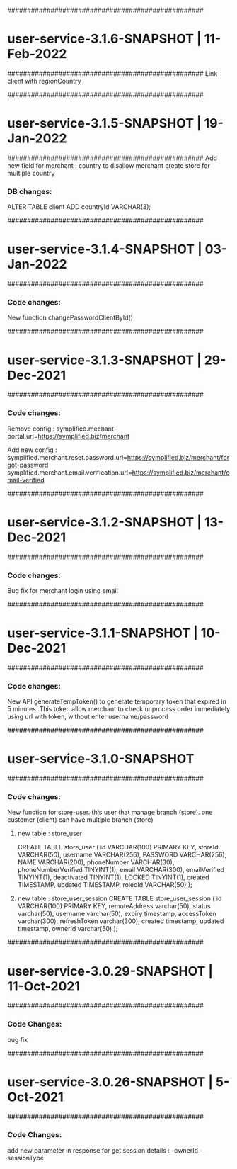##################################################
# user-service-3.1.6-SNAPSHOT | 11-Feb-2022
##################################################
Link client with regionCountry


##################################################
# user-service-3.1.5-SNAPSHOT | 19-Jan-2022
##################################################
Add new field for merchant : country to disallow merchant create store for multiple country

### DB changes:
ALTER TABLE client ADD countryId VARCHAR(3);


##################################################
# user-service-3.1.4-SNAPSHOT | 03-Jan-2022
##################################################
### Code changes:
New function changePasswordClientById()


##################################################
# user-service-3.1.3-SNAPSHOT | 29-Dec-2021
##################################################
### Code changes:
Remove config : symplified.mechant-portal.url=https://symplified.biz/merchant

Add new config : 
	symplified.merchant.reset.password.url=https://symplified.biz/merchant/forgot-password
	symplified.merchant.email.verification.url=https://symplified.biz/merchant/email-verified
	
	
##################################################
# user-service-3.1.2-SNAPSHOT | 13-Dec-2021
##################################################
### Code changes:
Bug fix for merchant login using email


##################################################
# user-service-3.1.1-SNAPSHOT | 10-Dec-2021
##################################################
### Code changes:
New API generateTempToken() to generate temporary token that expired in 5 minutes. 
This token allow merchant to check unprocess order immediately using url with token, without enter username/password


##################################################
# user-service-3.1.0-SNAPSHOT
##################################################
### Code changes:
New function for store-user. this user that manage branch (store). one customer (client) can have multiple branch (store)

1) new table : store_user

	CREATE TABLE store_user 
	(
	id VARCHAR(100) PRIMARY KEY,
	storeId VARCHAR(50),
	username VARCHAR(256),
	PASSWORD VARCHAR(256),
	NAME VARCHAR(200),
	phoneNumber VARCHAR(30),
	phoneNumberVerified TINYINT(1),
	email VARCHAR(300),
	emailVerified TINYINT(1),
	deactivated TINYINT(1),
	LOCKED TINYINT(1),
	created TIMESTAMP,
	updated TIMESTAMP,
	roledId VARCHAR(50)
	);

2) new table : store_user_session
	CREATE TABLE store_user_session 
	(
	id VARCHAR(100) PRIMARY KEY,
	remoteAddress varchar(50),
	status varchar(50),
	username varchar(50),
	expiry timestamp,
	accessToken  varchar(300),
	refreshToken  varchar(300),
	created timestamp,
	updated timestamp,
	ownerId varchar(50)
	);
	

##################################################
# user-service-3.0.29-SNAPSHOT | 11-Oct-2021
##################################################
### Code Changes:
bug fix


##################################################
# user-service-3.0.26-SNAPSHOT | 5-Oct-2021
##################################################
### Code Changes:
add new parameter in response for get session details :
-ownerId
-sessionType


